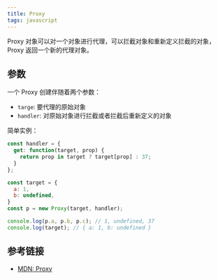 ```yaml
---
title: Proxy
tags: javascript
---
```

Proxy 对象可以对一个对象进行代理，可以拦截对象和重新定义拦截的对象，Proxy 返回一个新的代理对象。  

## 参数
一个 Proxy 创建伴随着两个参数：
  - `targe`: 要代理的原始对象
  - `handler`: 对原始对象进行拦截或者拦截后重新定义的对象

简单实例：
```js
const handler = {
  get: function(target, prop) {
    return prop in target ? target[prop] : 37;
  }
};

const target = {
  a: 1,
  b: undefined,
}
const p = new Proxy(target, handler);

console.log(p.a, p.b, p.c); // 1, undefined, 37
console.log(target); // { a: 1, b: undefined }
```

## 参考链接
- [MDN: Proxy](https://developer.mozilla.org/en-US/docs/Web/JavaScript/Reference/Global_Objects/Proxy)